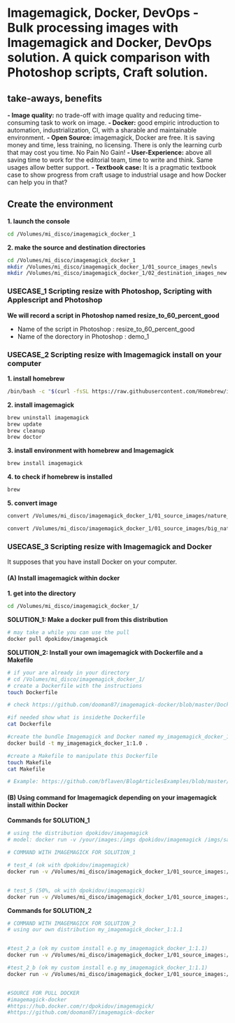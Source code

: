 
# Imagemagick, Docker, DevOps - Bulk processing images with Imagemagick and Docker, DevOps solution. A quick comparison with Photoshop scripts, Craft solution.


## take-aways, benefits
**- Image quality:** no trade-off with image quality and reducing time-consuming task to work on image. 
**- Docker:** good empiric introduction to automation, industrialization, CI, with a sharable and maintainable environment.
**- Open Source:** imagemagick, Docker are free. It is saving money and time, less training, no licensing. There is only the learning curb that may cost you time. No Pain No Gain!
**- User-Experience:** above all saving time to work for the editorial team, time to write and think. Same usages allow better support. 
**- Textbook case:** It is a pragmatic textbook case to show progress from craft usage to industrial usage and how Docker can help you in that?



## Create the environment
**1. launch the console**

```bash
cd /Volumes/mi_disco/imagemagick_docker_1
```

**2. make the source and destination directories**
```bash
cd /Volumes/mi_disco/imagemagick_docker_1
mkdir /Volumes/mi_disco/imagemagick_docker_1/01_source_images_newls
mkdir /Volumes/mi_disco/imagemagick_docker_1/02_destination_images_new
```

### USECASE_1  Scripting resize with Photoshop, Scripting with Applescript and Photoshop

**We will record a script in Photoshop named resize_to_60_percent_good**
- Name of the script in Photoshop : resize_to_60_percent_good
- Name of the dorectory in Photoshop : demo_1


### USECASE_2 Scripting resize with Imagemagick install on your computer

**1. install homebrew**
```bash
/bin/bash -c "$(curl -fsSL https://raw.githubusercontent.com/Homebrew/install/master/install.sh)"
```

**2. install imagemagick**
```bash
brew uninstall imagemagick
brew update
brew cleanup
brew doctor
```

**3. install environment with homebrew and Imagemagick**
```bash
brew install imagemagick
```

**4. to check if homebrew is installed**
```bash
brew
```

**5. convert image**
```bash
convert /Volumes/mi_disco/imagemagick_docker_1/01_source_images/nature_2_1280x720.jpg -quality 100 -resize 20% -interlace plane /Volumes/mi_disco/imagemagick_docker_1/02_destination_images/20_percent_nature_2_1280x720.jpg
```

```bash
convert /Volumes/mi_disco/imagemagick_docker_1/01_source_images/big_nature_3_1920x1080_257528.jpg -quality 100 -resize 20% -interlace plane /Volumes/mi_disco/imagemagick_docker_1/02_destination_images/20_percent_big_nature_3_1920x1080_257528.jpg
```


### USECASE_3 Scripting resize with Imagemagick and Docker
It supposes that you have install Docker on your computer.

#### (A) Install imagemagick within docker

**1. get into the directory**
```bash
cd /Volumes/mi_disco/imagemagick_docker_1/
```

**SOLUTION_1: Make a docker pull from this distribution**

```bash
# may take a while you can use the pull
docker pull dpokidov/imagemagick
```

**SOLUTION_2: Install your own imagemagick with Dockerfile and a Makefile**

```bash
# if your are already in your directory
# cd /Volumes/mi_disco/imagemagick_docker_1/
# create a Dockerfile with the instructions
touch Dockerfile

# check https://github.com/dooman87/imagemagick-docker/blob/master/Dockerfile and cut and paste the content of the dockerfile.

#if needed show what is insidethe Dockerfile
cat Dockerfile

#create the bundle Imagemagick and Docker named my_imagemagick_docker_1
docker build -t my_imagemagick_docker_1:1.0 .

#create a Makefile to manipulate this Dockerfile
touch Makefile
cat Makefile

# Example: https://github.com/bflaven/BlogArticlesExamples/blob/master/using_pandoc/Makefile
```
#### (B) Using command for Imagemagick depending on your imagemagick install within Docker

**Commands for SOLUTION_1**
```bash
# using the distribution dpokidov/imagemagick
# model: docker run -v /your/images:/imgs dpokidov/imagemagick /imgs/sample.png -resize 100x100 /imgs/resized-sample.png

# COMMAND WITH IMAGEMAGICK FOR SOLUTION_1

# test_4 (ok with dpokidov/imagemagick)
docker run -v /Volumes/mi_disco/imagemagick_docker_1/01_source_images:/source -v /Volumes/mi_disco/imagemagick_docker_1/02_destination_images:/destination dpokidov/imagemagick /source/big_nature_3_1920x1080_257528.jpg -resize 400x /destination/resize_400_big_nature_3_1920x1080_257528.jpg


# test_5 (50%, ok with dpokidov/imagemagick)
docker run -v /Volumes/mi_disco/imagemagick_docker_1/01_source_images:/source -v /Volumes/mi_disco/imagemagick_docker_1/02_destination_images:/destination dpokidov/imagemagick /source/big_nature_2_1920x1080_257635.jpg -quality 100 -resize 50% -interlace plane /destination/resize_50_big_nature_2_1920x1080_257635.jpg

```
**Commands for SOLUTION_2**

```bash
# COMMAND WITH IMAGEMAGICK FOR SOLUTION_2
# using our own distribution my_imagemagick_docker_1:1.1


#test_2_a (ok my custom install e.g my_imagemagick_docker_1:1.1)
docker run -v /Volumes/mi_disco/imagemagick_docker_1/01_source_images:/source -v /Volumes/mi_disco/imagemagick_docker_1/02_destination_images:/destination my_imagemagick_docker_1:1.1 /source/big_nature_2_1920x1080_257635.jpg -quality 100 -resize 50% -interlace plane /destination/resize_50_big_nature_2_1920x1080_257635.jpg

#test_2_b (ok my custom install e.g my_imagemagick_docker_1:1.1)
docker run -v /Volumes/mi_disco/imagemagick_docker_1/01_source_images:/source -v /Volumes/mi_disco/imagemagick_docker_1/02_destination_images:/destination my_imagemagick_docker_1:1.1 /source/600px_vincent_van_gogh_self_portrait_google_art_project.jpg -resize 100x100 -quality 100 -interlace plane /destination/600px_vincent_van_gogh_self_portrait_google_art_project.jpg


#SOURCE FOR PULL DOCKER
#imagemagick-docker
#https://hub.docker.com/r/dpokidov/imagemagick/
#https://github.com/dooman87/imagemagick-docker
```

